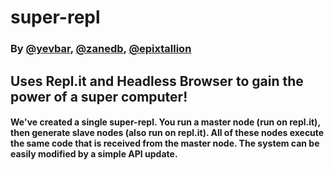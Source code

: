 # super-repl
### By [@yevbar](https://github.com/yevbar), [@zanedb](https://github.com/zanedb), [@epixtallion](https://github.com/epixtallion)

## Uses Repl.it and Headless Browser to gain the power of a super computer!

#### We've created a single super-repl. You run a master node (run on repl.it), then generate slave nodes (also run on repl.it). All of these nodes execute the same code that is received from the master node. The system can be easily modified by a simple API update.
